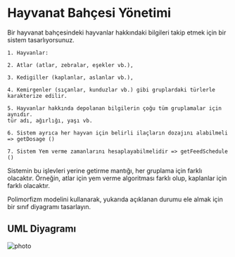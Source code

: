 # Hayvanat Bahçesi Yönetimi

Bir hayvanat bahçesindeki hayvanlar hakkındaki bilgileri takip etmek için bir sistem tasarlıyorsunuz.
````
1. Hayvanlar:

2. Atlar (atlar, zebralar, eşekler vb.),

3. Kedigiller (kaplanlar, aslanlar vb.),

4. Kemirgenler (sıçanlar, kunduzlar vb.) gibi gruplardaki türlerle karakterize edilir.

5. Hayvanlar hakkında depolanan bilgilerin çoğu tüm gruplamalar için aynıdır.
tür adı, ağırlığı, yaşı vb.

6. Sistem ayrıca her hayvan için belirli ilaçların dozajını alabilmeli => getDosage ()

7. Sistem Yem verme zamanlarını hesaplayabilmelidir => getFeedSchedule ()
````
Sistemin bu işlevleri yerine getirme mantığı, her gruplama için farklı olacaktır. Örneğin, atlar için yem verme algoritması farklı olup, kaplanlar için farklı olacaktır.

Polimorfizm modelini kullanarak, yukarıda açıklanan durumu ele almak için bir sınıf diyagramı tasarlayın.

## UML Diyagramı
![photo](https://user-images.githubusercontent.com/58556840/165862771-82e2ce07-f8f0-44eb-b0b9-3a89e2bfaf88.png)
